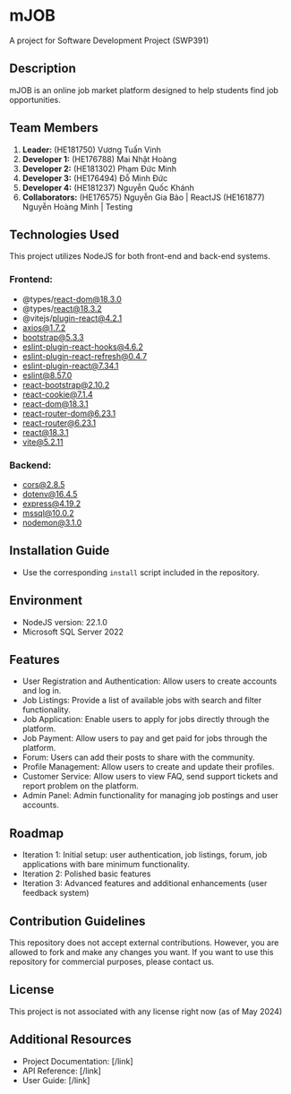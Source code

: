 # mJOB
A project for Software Development Project (SWP391)


## Description
mJOB is an online job market platform designed to help students find job opportunities.

## Team Members
1. **Leader:**
(HE181750) Vương Tuấn Vinh
2. **Developer 1:** 
(HE176788) Mai Nhật Hoàng
3. **Developer 2:** 
(HE181302) Phạm Đức Minh
4. **Developer 3:** 
(HE176494) Đỗ Minh Đức
5. **Developer 4:** 
(HE181237) Nguyễn Quốc Khánh
6. **Collaborators:**
(HE176575) Nguyễn Gia Bảo | ReactJS
(HE161877) Nguyễn Hoàng Minh | Testing

## Technologies Used
This project utilizes NodeJS for both front-end and back-end systems.
### Frontend:
- @types/react-dom@18.3.0
- @types/react@18.3.2
- @vitejs/plugin-react@4.2.1
- axios@1.7.2
- bootstrap@5.3.3
- eslint-plugin-react-hooks@4.6.2
- eslint-plugin-react-refresh@0.4.7
- eslint-plugin-react@7.34.1
- eslint@8.57.0
- react-bootstrap@2.10.2
- react-cookie@7.1.4
- react-dom@18.3.1
- react-router-dom@6.23.1
- react-router@6.23.1
- react@18.3.1
- vite@5.2.11

### Backend:
- cors@2.8.5
- dotenv@16.4.5
- express@4.19.2
- mssql@10.0.2
- nodemon@3.1.0

## Installation Guide
- Use the corresponding `install` script included in the repository.

## Environment
- NodeJS version: 22.1.0
- Microsoft SQL Server 2022

## Features
- User Registration and Authentication: Allow users to create accounts and log in.
- Job Listings: Provide a list of available jobs with search and filter functionality.
- Job Application: Enable users to apply for jobs directly through the platform.
- Job Payment: Allow users to pay and get paid for jobs through the platform.
- Forum: Users can add their posts to share with the community.
- Profile Management: Allow users to create and update their profiles.
- Customer Service: Allow users to view FAQ, send support tickets and report problem on the platform.
- Admin Panel: Admin functionality for managing job postings and user accounts.

## Roadmap
- Iteration 1: Initial setup: user authentication, job listings, forum, job applications with bare minimum functionality.
- Iteration 2: Polished basic features
- Iteration 3: Advanced features and additional enhancements (user feedback system)

## Contribution Guidelines
This repository does not accept external contributions.
However, you are allowed to fork and make any changes you want.
If you want to use this repository for commercial purposes, please contact us.

## License
This project is not associated with any license right now (as of May 2024)

## Additional Resources
- Project Documentation: [/link]
- API Reference: [/link]
- User Guide: [/link]